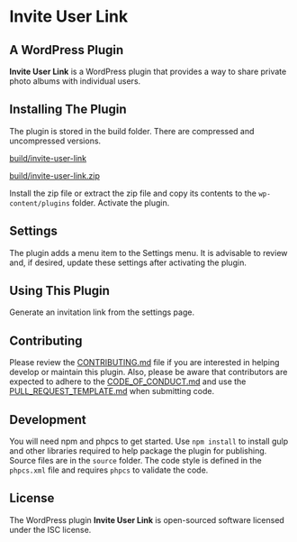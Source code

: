 # Invite User Link

## A WordPress Plugin

**Invite User Link** is a WordPress plugin that provides a way to share private photo 
albums with individual users.

## Installing The Plugin

The plugin is stored in the build folder. There are compressed and uncompressed versions.

[build/invite-user-link](build/invite-user-link)

[build/invite-user-link.zip](build/invite-user-link.zip)

Install the zip file or extract the zip file and copy its contents to the `wp-content/plugins` folder. 
Activate the plugin.

## Settings

The plugin adds a menu item to the Settings menu. It is advisable to review and, if desired, update 
these settings after activating the plugin.

## Using This Plugin

Generate an invitation link from the settings page.

## Contributing

Please review the [CONTRIBUTING.md](CONTRIBUTING.md) file if you are interested in helping develop or 
maintain this plugin. Also, please be aware that contributors are expected to adhere to the 
[CODE_OF_CONDUCT.md](CODE_OF_CONDUCT.md) and use the [PULL_REQUEST_TEMPLATE.md](PULL_REQUEST_TEMPLATE.md) 
when submitting code.

## Development

You will need npm and phpcs to get started. Use `npm install` to install gulp and other libraries 
required to help package the plugin for publishing. Source files are in the `source` folder. The 
code style is defined in the `phpcs.xml` file and requires `phpcs` to validate the code.

## License

The WordPress plugin **Invite User Link** is open-sourced software licensed under the ISC license.
